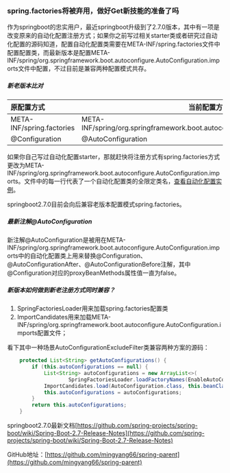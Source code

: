 ### spring.factories将被弃用，做好Get新技能的准备了吗

>
作为springboot的忠实用户，最近springboot升级到了2.7.0版本，其中有一项是改变原来的自动化配置注册方式；如果你之前写过相关starter类或者研究过自动化配置的源码知道，配置自动化配置类需要在META-INF/spring.factories文件中配置配置类，而最新版本是配置META-INF/spring/org.springframework.boot.autoconfigure.AutoConfiguration.imports文件中配置，不过目前是兼容两种配置模式共存。

##### 新老版本比对

| 原配置方式                     | 当前配置方式                                                                           |
|:--------------------------|----------------------------------------------------------------------------------|
| META-INF/spring.factories | META-INF/spring/org.springframework.boot.autoconfigure.AutoConfiguration.imports |
| @Configuration            | @AutoConfiguration                                                               |

如果你自己写过自动化配置starter，那就赶快将注册方式有spring.factories方式更改为META-INF/spring/org.springframework.boot.autoconfigure.AutoConfiguration.imports。文件中的每一行代表了一个自动化配置类的全限定类名，[查看自动化配置实例](https://github.com/spring-projects/spring-boot/blob/main/spring-boot-project/spring-boot-autoconfigure/src/main/resources/META-INF/spring/org.springframework.boot.autoconfigure.AutoConfiguration.imports)。

springboot2.7.0目前会向后兼容老版本配置模式spring.factories。

##### 最新注解@AutoConfiguration

新注解@AutoConfiguration是被用在META-INF/spring/org.springframework.boot.autoconfigure.AutoConfiguration.imports中的自动化配置类上用来替换@Configuration、@AutoConfigurationAfter、@AutoConfigurationBefore注解，其中@Configuration对应的proxyBeanMethods属性值一直为false。

##### 新版本如何做到新老注册方式同时兼容？

1. SpringFactoriesLoader用来加载spring.factories配置类
2. ImportCandidates用来加载META-INF/spring/org.springframework.boot.autoconfigure.AutoConfiguration.imports配置文件；

看下其中一种场景AutoConfigurationExcludeFilter类兼容两种方案的源码：

```java
	protected List<String> getAutoConfigurations() {
		if (this.autoConfigurations == null) {
			List<String> autoConfigurations = new ArrayList<>(
					SpringFactoriesLoader.loadFactoryNames(EnableAutoConfiguration.class, this.beanClassLoader));
			ImportCandidates.load(AutoConfiguration.class, this.beanClassLoader).forEach(autoConfigurations::add);
			this.autoConfigurations = autoConfigurations;
		}
		return this.autoConfigurations;
	}
```

springboot2.7.0最新文档[https://github.com/spring-projects/spring-boot/wiki/Spring-Boot-2.7-Release-Notes](https://github.com/spring-projects/spring-boot/wiki/Spring-Boot-2.7-Release-Notes)

GitHub地址：[https://github.com/mingyang66/spring-parent](https://github.com/mingyang66/spring-parent)